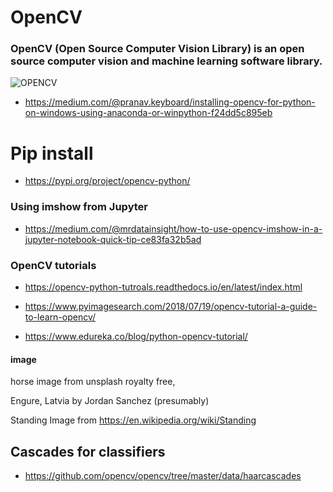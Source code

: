 # OpenCV
### OpenCV (Open Source Computer Vision Library) is an open source computer vision and machine learning software library. 

![OPENCV](https://opencv.org/wp-content/uploads/2019/02/opencv-logo-1.png)

* https://medium.com/@pranav.keyboard/installing-opencv-for-python-on-windows-using-anaconda-or-winpython-f24dd5c895eb


# Pip install
* https://pypi.org/project/opencv-python/

### Using imshow from Jupyter

* https://medium.com/@mrdatainsight/how-to-use-opencv-imshow-in-a-jupyter-notebook-quick-tip-ce83fa32b5ad

### OpenCV tutorials

* https://opencv-python-tutroals.readthedocs.io/en/latest/index.html

* https://www.pyimagesearch.com/2018/07/19/opencv-tutorial-a-guide-to-learn-opencv/
* https://www.edureka.co/blog/python-opencv-tutorial/

#### image
horse image from unsplash royalty free,

Engure, Latvia by Jordan Sanchez (presumably)

Standing Image from https://en.wikipedia.org/wiki/Standing

## Cascades for classifiers
* https://github.com/opencv/opencv/tree/master/data/haarcascades
